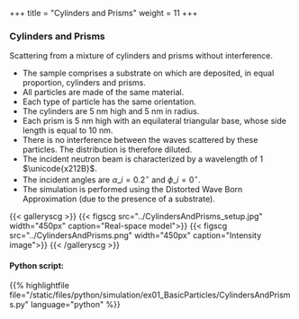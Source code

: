 +++
title = "Cylinders and Prisms"
weight = 11
+++

### Cylinders and Prisms

Scattering from a mixture of cylinders and prisms without interference.

* The sample comprises a substrate on which are deposited, in equal proportion, cylinders and prisms.
* All particles are made of the same material.
* Each type of particle has the same orientation.
* The cylinders are $5$ nm high and $5$ nm in radius.
* Each prism is $5$ nm high with an equilateral triangular base, whose side length is equal to $10$ nm.
* There is no interference between the waves scattered by these particles. The distribution is therefore diluted.
* The incident neutron beam is characterized by a wavelength of $1$ $\unicode{x212B}$.
* The incident angles are $\alpha\_i = 0.2 ^{\circ}$ and $\phi\_i = 0^{\circ}$.
* The simulation is performed using the Distorted Wave Born Approximation (due to the presence of a substrate).

{{< galleryscg >}}
{{< figscg src="../CylindersAndPrisms_setup.jpg" width="450px" caption="Real-space model">}}
{{< figscg src="../CylindersAndPrisms.png" width="450px" caption="Intensity image">}}
{{< /galleryscg >}}

#### Python script:
{{% highlightfile file="/static/files/python/simulation/ex01_BasicParticles/CylindersAndPrisms.py" language="python" %}}
